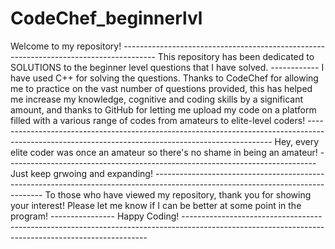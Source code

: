 # CodeChef_beginnerlvl
Welcome to my repository! --------------------------------------------------------------------------------------
This repository has been dedicated to SOLUTIONS to the beginner level questions that I have solved. ------------
I have used C++ for solving the questions. Thanks to CodeChef for allowing me to practice on the vast number of questions provided, this has helped me increase my knowledge, cognitive and coding skills by a significant amount, and thanks to GitHub for letting me upload my code on a platform filled with a various range of codes from amateurs to elite-level coders! ---------------------------------------------------------------------------------------------------------------------------------------------------
Hey, every elite coder was once an amateur so there's no shame in being an amateur! -----------------------------------------------------------------------------
Just keep grwoing and expanding! --------------------------------------------------------------------------------------------------------------------------------
To those who have viewed my repository, thank you for showing your interest! Please let me know if I can be better at some point in the program! ----------------
Happy Coding! ---------------------------------------------------------------------------------------------------------------------------------------------------
